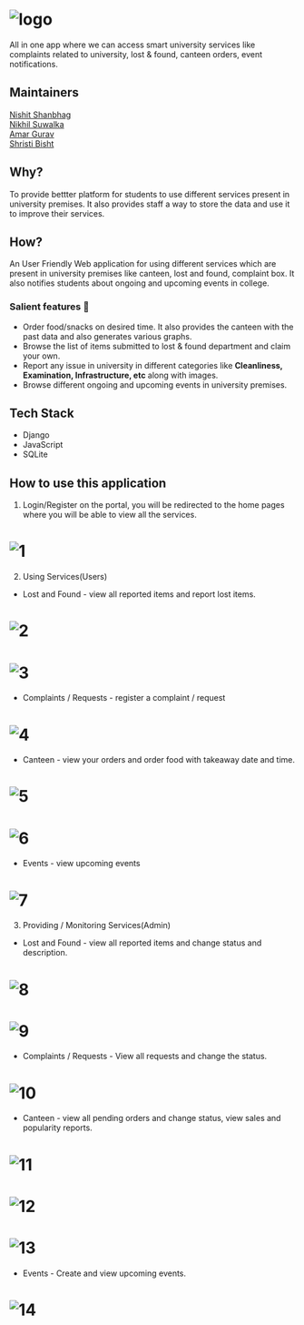 # ![logo](logo.png)

All in one app where we can access smart
university services like complaints related to university, lost & found, canteen orders,
event notifications.


## Maintainers
[Nishit Shanbhag](https://github.com/nishit-shanbhag/)<br>
[Nikhil Suwalka](https://github.com/nikhil-suwalka/)<br> 
[Amar Gurav](https://github.com/amargurav1495/)<br>
[Shristi Bisht](https://github.com/ShristiBisht/)

## Why?
To provide bettter platform for students to use different services present in university premises. It also provides staff a way to store the data and use it to improve their services. 

## How?
An User Friendly Web application for using different services which are present in university premises like canteen, lost and found, complaint box. 
It also notifies students about ongoing and upcoming events in college.

### Salient features :book:
* Order food/snacks on desired time. It also provides the canteen with the past data and also generates various graphs. 
* Browse the list of items submitted to lost & found department and claim your own.  
* Report any issue in university in different categories like **Cleanliness, Examination, Infrastructure, etc** along with images.  
* Browse different ongoing and upcoming events in university premises.  

## Tech Stack
* Django
* JavaScript
* SQLite

## How to use this application
1. Login/Register on the portal, you will be redirected to the home pages where you will be able to view all the services.
# ![1](static/assets/img/1.png)
2. Using Services(Users)
  * Lost and Found - view all reported items and report lost items.
  # ![2](static/assets/img/md/2.png)
  # ![3](static/assets/img/md/3.png)
  * Complaints / Requests - register a complaint / request 
  # ![4](static/assets/img/md/4.png)
  * Canteen - view your orders and order food with takeaway date and time.
  # ![5](static/assets/img/md/5.png)
  # ![6](static/assets/img/6.png)
  * Events - view upcoming events
  # ![7](static/assets/img/7.png)
 3. Providing / Monitoring Services(Admin)
  * Lost and Found - view all reported items and change status and description.
  # ![8](static/asset/img/8.png)
  # ![9](static/asset/img/9.png)
  * Complaints / Requests - View all requests and change the status.
  # ![10](static/assets/img/10.png)
  * Canteen - view all pending orders and change status, view sales and popularity reports.
  # ![11](static/assets/img/11.png)
  # ![12](static/assets/img/12.jpeg)
  # ![13](static/assets/img/13.jpeg)
  * Events - Create and view upcoming events.
  # ![14](static/assets/img/14.png)
  
  
